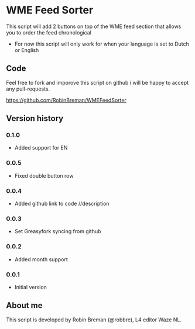 # WME Feed Sorter

This script will add 2 buttons on top of the WME feed section that allows you to order the feed chronological

* For now this script will only work for when your language is set to Dutch or English

## Code
Feel free to fork and imporove this script on github i will be happy to accept any pull-requests.

https://github.com/RobinBreman/WMEFeedSorter

## Version history

### 0.1.0
- Added support for EN
### 0.0.5
- Fixed double button row

### 0.0.4
- Added github link to code //description

### 0.0.3
- Set Greasyfork syncing from github

### 0.0.2
- Added month support

### 0.0.1
- Initial version

## About me
This script is developed by Robin Breman (@robbre), L4 editor Waze NL.
